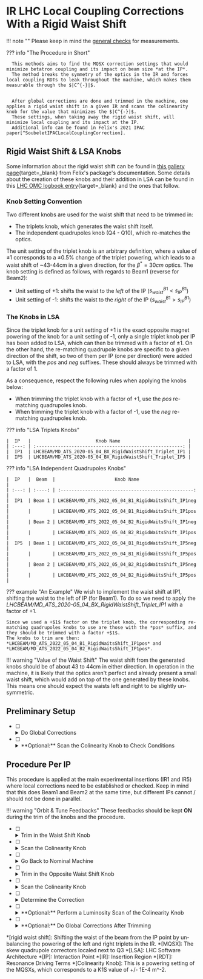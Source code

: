 # IR LHC Local Coupling Corrections With a Rigid Waist Shift

!!! note ""
    Please keep in mind the [general checks](general_checks.md) for measurements.

??? info "The Procedure in Short"

      This methods aims to find the MQSX correction settings that would minimize betatron coupling and its impact on beam size *at the IP*.
      The method breaks the symmetry of the optics in the IR and forces local coupling RDTs to leak throughout the machine, which makes them measurable through the $|C^{-}|$.


      After global corrections are done and trimmed in the machine, one applies a rigid waist shift in a given IR and scans the colinearity knob for the value that minimizes the $|C^{-}|$.
      These settings, when taking away the rigid waist shift, will minimize local coupling and its impact at the IP.
      Additional info can be found in Felix's 2021 IPAC paper[^SoubeletIPACLocalCouplingCorrection].

## Rigid Waist Shift & LSA Knobs

Some information about the rigid waist shift can be found in [this gallery page][rws_gallery]{target=_blank} from Felix's package's documentation.
Some details about the creation of these knobs and their addition in LSA can be found in this [LHC OMC logbook entry][logbook_entry]{target=_blank} and the ones that follow.

### Knob Setting Convention

Two different knobs are used for the waist shift that need to be trimmed in: 

- The triplets knob, which generates the waist shift itself.
- The independent quadrupoles knob (Q4 - Q10), which re-matches the optics.

The unit setting of the triplet knob is an arbitrary definition, where a value of $\pm1$ corresponds to a $\pm 0.5$% change of the triplet powering, which leads to a waist shift of ~43-44cm in a given direction, for the $\beta^{*} = 30cm$ optics.
The knob setting is defined as follows, with regards to Beam1 (reverse for Beam2):

- Unit setting of +$1$: shifts the waist to the _left_ of the IP ($s_{waist}^{B1} < s_{IP}^{B1}$)
- Unit setting of -$1$: shifts the waist to the _right_ of the IP ($s_{waist}^{B1} > s_{IP}^{B1}$)

### The Knobs in LSA

Since the triplet knob for a unit setting of +$1$ is the exact opposite magnet powering of the knob for a unit setting of -$1$, only a single triplet knob per IP has been added to LSA, which can then be trimmed with a factor of $\pm1$.
On the other hand, the re-matching quadrupole knobs are specific to a given direction of the shift, so two of them per IP (one per direction) were added to LSA, with the *pos* and *neg* suffixes.
These should always be trimmed with a factor of $1$.

As a consequence, respect the following rules when applying the knobs below:

 - When trimming the triplet knob with a factor of +$1$, use the *pos* re-matching quadrupoles knob.
 - When trimming the triplet knob with a factor of -$1$, use the *neg* re-matching quadrupoles knob.

??? info "LSA Triplets Knobs"

    |  IP   |                        Knob Name                         |
    | :---: | :------------------------------------------------------: |
    |  IP1  | LHCBEAM/MD_ATS_2020-05_04_BX_RigidWaistShift_Triplet_IP1 |
    |  IP5  | LHCBEAM/MD_ATS_2020-05_04_BX_RigidWaistShift_Triplet_IP5 |

??? info "LSA Independent Quadrupoles Knobs"

    |  IP   |  Beam  |                      Knob Name                      |
    | :---: | :----: | :-------------------------------------------------: |
    |  IP1  | Beam 1 | LHCBEAM/MD_ATS_2022_05_04_B1_RigidWaitsShift_IP1neg |
    |       |        | LHCBEAM/MD_ATS_2022_05_04_B1_RigidWaitsShift_IP1pos |
    |       | Beam 2 | LHCBEAM/MD_ATS_2022_05_04_B2_RigidWaitsShift_IP1neg |
    |       |        | LHCBEAM/MD_ATS_2022_05_04_B2_RigidWaitsShift_IP1pos |
    |  IP5  | Beam 1 | LHCBEAM/MD_ATS_2022_05_04_B1_RigidWaitsShift_IP5neg |
    |       |        | LHCBEAM/MD_ATS_2022_05_04_B1_RigidWaitsShift_IP5pos |
    |       | Beam 2 | LHCBEAM/MD_ATS_2022_05_04_B2_RigidWaitsShift_IP5neg |
    |       |        | LHCBEAM/MD_ATS_2022_05_04_B2_RigidWaitsShift_IP5pos |

??? example "An Example"
    We wish to implement the waist shift at IP1, shifting the waist to the left of IP (for Beam1).
    To do so we need to apply the *LHCBEAM/MD_ATS_2020-05_04_BX_RigidWaistShift_Triplet_IP1* with a factor of +$1$.

    Since we used a +$1$ factor on the triplet knob, the corresponding re-matching quadrupoles knobs to use are those with the *pos* suffix, and they should be trimmed with a factor +$1$.
    The knobs to trim are then: *LHCBEAM/MD_ATS_2022_05_04_B1_RigidWaitsShift_IP1pos* and *LHCBEAM/MD_ATS_2022_05_04_B2_RigidWaitsShift_IP1pos*.

!!! warning "Value of the Waist Shift"
      The waist shift from the generated knobs should be of about 43 to 44cm in either direction.
      In operation in the machine, it is likely that the optics aren't perfect and already present a small waist shift, which would add on top of the one generated by these knobs.
      This means one should expect the waists left and right to be slightly un-symmetric.

## Preliminary Setup

- [ ] <details class="nodeco"><summary>Do Global Corrections</summary>
      <p> This procedure needs global corrections to be trimmed in the machine first, so optics and *global coupling* should be taken care of beforehand.
      </p></details>

- [ ] <details class="nodeco"><summary>**Optional:** Scan the Colinearity Knob to Check Conditions</summary>
      <p> If time allows, ideally we would scan the colinearity knob to ensure we see very small variations of the $|C^{-}|$.
      If strong variations are noticed, then the expected conditions for the procedure are not met: either the phase advance between left and right MQSXs is off, or the $\sqrt{\beta_x \beta_y}$ is significantly wrong at these elements.
      </p></details>

## Procedure Per IP

This procedure is applied at the main experimental insertions (IR1 and IR5) where local corrections need to be established or checked.
Keep in mind that this does Beam1 and Beam2 at the same time, but different IPs cannot / should not be done in parallel.

!!! warning "Orbit & Tune Feedbacks"
      These feedbacks should be kept **ON** during the trim of the knobs and the procedure.

- [ ] <details class="nodeco"><summary>Trim in the Waist Shift Knob</summary>
      <p> Trim the prepared knob in the machine, for a certain direction (waist left/right of the IP).
      Remember that this affects both beams at the same time.
      </p></details>

- [ ] <details class="nodeco"><summary>Scan the Colinearity Knob</summary>
      <p> Trim the colinearity knob, about half a unit at a time.
      For each setting, do some kicks and measure the $|C^{-}|$.
      </p></details>

- [ ] <details class="nodeco"><summary>Go Back to Nominal Machine</summary>
      <p> Trim out the rigid waist shift, and ensure that no drift from nominal is observed.
      If needed, do another round of global corrections.
      </p></details>

- [ ] <details class="nodeco"><summary>Trim in the Opposite Waist Shift Knob</summary>
      <p> Trim the prepared knob in the machine, for the other direction (waist right/left of the IP).
      </p></details>

- [ ] <details class="nodeco"><summary>Scan the Colinearity Knob</summary>
      <p> Trim the colinearity knob, about half a unit at a time.
      For each setting, do some kicks and measure the $|C^{-}|$.
      </p></details>

- [ ] <details class="nodeco"><summary>Determine the Correction</summary>
      <p> Plot the evolution of the $|C^{-}|$ against the setting of the colinearity knob, and pick the setting that minimizes it.
      The curves for each beam might not be minimized exactly around the same point, and a compromise may be needed.
      Eventually do a fit of the data to get a more accurate estimate of the correction.
      </p></details>

- [ ] <details class="nodeco"><summary>**Optional:** Perform a Luminosity Scan of the Colinearity Knob</summary>
      <p> In commissioning and if conditions allow, one can validate and fine tune the correction with a luminosity scan.
      This has to be performed without a rigid waist shift.
      </p></details>

- [ ] <details class="nodeco"><summary>**Optional:** Do Global Corrections After Trimming</summary>
      <p> One might want to do another round of global corrections, mainly coupling, after applying the determined colinearity knob setting.
      </p></details>

[^SoubeletIPACLocalCouplingCorrection]:
    ??? abstract "Prospect for Interaction Region Local Coupling Correction in the LHC Run 3, `F. Soubelet, and T. Persson, and R. Tomás, and O. Apsimon, and C.P. Welsch`, [International Particle Accelerator Conference, 2021](https://accelconf.web.cern.ch/ipac2021/papers/mopab007.pdf){target=_blank}"
        ```
        @inproceedings{soubeletProspectInteractionRegion2021,  
          author={Soubelet, F. and Persson, T. and Tomás, R. and Apsimon, O. and Welsch, C.P.},
          booktitle={Proceedings of the 12th International Particle Accelerator Conference},
          title={Prospect for Interaction Region Local Coupling Correction in the LHC Run 3},
          year={2021},
          url={https://accelconf.web.cern.ch/ipac2021/papers/mopab007.pdf},
          doi={10.18429/JACOW-IPAC2021-MOPAB007}
        }
        ```

*[rigid waist shift]: Shifting the waist of the beam from the IP point by un-balancing the powering of the left and right triplets in the IR.
*[MQSX]: The skew quadrupole correctors localed next to Q3
*[LSA]: LHC Software Architecture
*[IP]: Interaction Point
*[IR]: Insertion Region
*[RDT]: Resonance Driving Terms
*[Colinearity Knob]: This is a powering setting of the MQSXs, which corresponds to a K1S value of +/- 1E-4 m^-2.

[rws_gallery]: https://fsoubelet.github.io/PyhDToolkit/gallery/demo_lhc_rigid_waist_shift.html
[logbook_entry]: https://be-op-logbook.web.cern.ch/elogbook-server/GET/showEventInLogbook/3545713